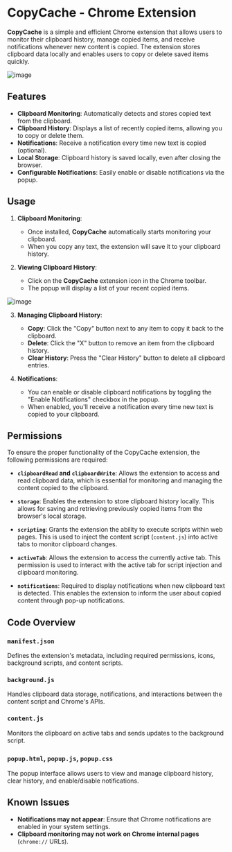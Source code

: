 # CopyCache - Chrome Extension

**CopyCache** is a simple and efficient Chrome extension that allows users to monitor their clipboard history, manage copied items, and receive notifications whenever new content is copied. The extension stores clipboard data locally and enables users to copy or delete saved items quickly.  

![image](https://github.com/user-attachments/assets/b5fe5ff5-32fa-446c-86c0-729b14565f98)


## Features

- **Clipboard Monitoring**: Automatically detects and stores copied text from the clipboard.
- **Clipboard History**: Displays a list of recently copied items, allowing you to copy or delete them.
- **Notifications**: Receive a notification every time new text is copied (optional).
- **Local Storage**: Clipboard history is saved locally, even after closing the browser.
- **Configurable Notifications**: Easily enable or disable notifications via the popup.

## Usage

1. **Clipboard Monitoring**:
   - Once installed, **CopyCache** automatically starts monitoring your clipboard.
   - When you copy any text, the extension will save it to your clipboard history.

2. **Viewing Clipboard History**:
   - Click on the **CopyCache** extension icon in the Chrome toolbar.
   - The popup will display a list of your recent copied items.
  
![image](https://github.com/user-attachments/assets/a0b20bf6-8957-4b47-bfac-0651c8dcdee3)

3. **Managing Clipboard History**:
   - **Copy**: Click the "Copy" button next to any item to copy it back to the clipboard.
   - **Delete**: Click the "X" button to remove an item from the clipboard history.
   - **Clear History**: Press the "Clear History" button to delete all clipboard entries.

4. **Notifications**:
   - You can enable or disable clipboard notifications by toggling the "Enable Notifications" checkbox in the popup.
   - When enabled, you'll receive a notification every time new text is copied to your clipboard.

## Permissions

To ensure the proper functionality of the CopyCache extension, the following permissions are required:

- **`clipboardRead` and `clipboardWrite`**: Allows the extension to access and read clipboard data, which is essential for monitoring and managing the content copied to the clipboard.

- **`storage`**: Enables the extension to store clipboard history locally. This allows for saving and retrieving previously copied items from the browser's local storage.

- **`scripting`**: Grants the extension the ability to execute scripts within web pages. This is used to inject the content script (`content.js`) into active tabs to monitor clipboard changes.

- **`activeTab`**: Allows the extension to access the currently active tab. This permission is used to interact with the active tab for script injection and clipboard monitoring.

- **`notifications`**: Required to display notifications when new clipboard text is detected. This enables the extension to inform the user about copied content through pop-up notifications.


## Code Overview

### `manifest.json`

Defines the extension's metadata, including required permissions, icons, background scripts, and content scripts.

### `background.js`

Handles clipboard data storage, notifications, and interactions between the content script and Chrome's APIs.

### `content.js`

Monitors the clipboard on active tabs and sends updates to the background script.

### `popup.html`, `popup.js`, `popup.css`

The popup interface allows users to view and manage clipboard history, clear history, and enable/disable notifications.


## Known Issues

- **Notifications may not appear**: Ensure that Chrome notifications are enabled in your system settings.
- **Clipboard monitoring may not work on Chrome internal pages** (`chrome://` URLs).
